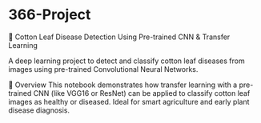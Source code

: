 # 366-Project

🍃 Cotton Leaf Disease Detection
Using Pre-trained CNN & Transfer Learning

A deep learning project to detect and classify cotton leaf diseases from images using pre-trained Convolutional Neural Networks.

🚀 Overview
This notebook demonstrates how transfer learning with a pre-trained CNN (like VGG16 or ResNet) can be applied to classify cotton leaf images as healthy or diseased. Ideal for smart agriculture and early plant disease diagnosis.




